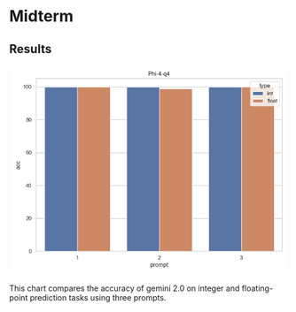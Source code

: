 # Midterm
##  Results

![test01 Results](test01_results_01.png)

This chart compares the accuracy of gemini 2.0 on integer and floating-point prediction tasks using three prompts.

